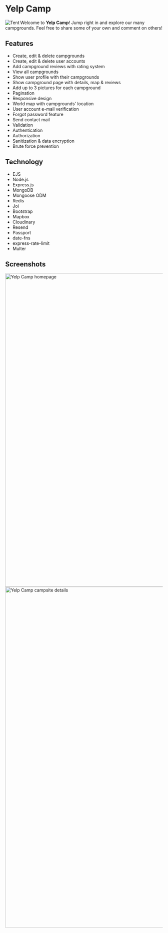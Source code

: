 # Yelp Camp

<img src="https://user-images.githubusercontent.com/33166095/231808549-cdca3a00-5c8a-4ee5-a9df-d22dff8ae93c.png" align="left" alt="Tent">

Welcome to **Yelp Camp**! Jump right in and explore our many campgrounds. Feel free to share some of your own and comment on others!

## Features

- Create, edit & delete campgrounds
- Create, edit & delete user accounts
- Add campground reviews with rating system
- View all campgrounds
- Show user profile with their campgrounds
- Show campground page with details, map & reviews
- Add up to 3 pictures for each campground
- Pagination
- Responsive design
- World map with campgrounds' location
- User account e-mail verification
- Forgot password feature
- Send contact mail
- Validation
- Authentication
- Authorization
- Sanitization & data encryption
- Brute force prevention

## Technology

- EJS
- Node.js
- Express.js
- MongoDB
- Mongoose ODM
- Redis
- Joi
- Bootstrap
- Mapbox
- Cloudinary
- Resend
- Passport
- date-fns
- express-rate-limit
- Multer

## Screenshots

<img width="1875" height="1001" alt="Yelp Camp homepage" src="https://github.com/user-attachments/assets/9ccfec10-49ca-4583-a9e6-44cf3917b50f" />
<img width="1888" height="1089" alt="Yelp Camp campsite details" src="https://github.com/user-attachments/assets/a3fbe760-342b-4ca9-beb5-62519fbb0db5" />
